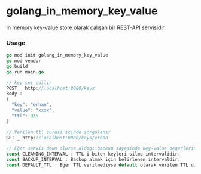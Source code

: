 # golang_in_memory_key_value

In memory key-value store olarak çalışan bir REST-API servisidir.

### Usage

```go
go mod init golang_in_memory_key_value
go mod vendor
go build
go run main.go 

// key set edilir 
POST _ http://localhost:8080/keys
Body : 
{
  "key": "erhan",
  "value": "xxxx",
  "ttl": 915
}

// Verilen ttl süresi içinde sorgulanır
GET _ http://localhost:8080/keys/erhan

// Eğer servis down olursa aldıgı backup sayesinde key-value degerlerini reload edebilir.
const CLEANING_INTERVAL : TTL i biten keyleri silme intervalidir.
const BACKUP_INTERVAL : Backup almak için belirlenen intervaldir.
const DEFAULT_TTL : Eger TTL verilmediyse default olarak verilen TTL dir.

```